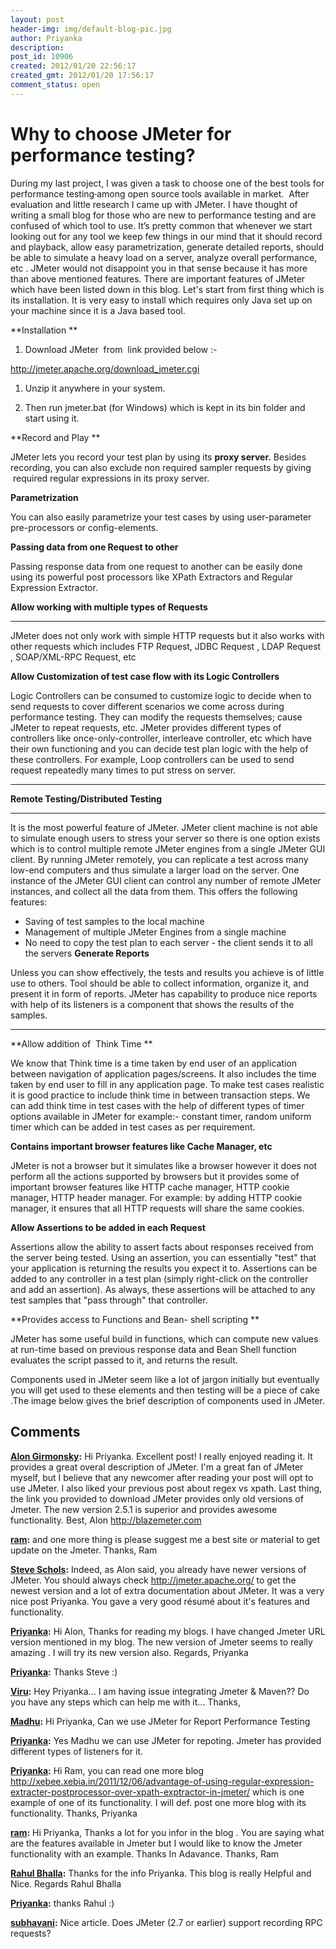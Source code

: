 ```yaml
---
layout: post
header-img: img/default-blog-pic.jpg
author: Priyanka
description: 
post_id: 10906
created: 2012/01/20 22:56:17
created_gmt: 2012/01/20 17:56:17
comment_status: open
---
```


# Why to choose JMeter for performance testing?

During my last project, I was given a task to choose one of the best tools for performance testing<del> </del> among open source tools available in market.  After evaluation and little research I came up with JMeter. I have thought of writing a small blog for those who are new to performance testing and are confused of which tool to use. It’s pretty common that whenever we start looking out for any tool we keep few things in our mind that it should record and playback, allow easy parametrization, generate detailed reports, should be able to simulate a heavy load on a server, analyze overall performance, etc . JMeter would not disappoint you in that sense because it has more than above mentioned features. There are important features of JMeter which have been listed down in this blog. Let's start from first thing which is its installation. It is very easy to install which requires only Java set up on your machine since it is a Java based tool.

**Installation **

  1. Download JMeter  from  link provided below :-

http://jmeter.apache.org/download_jmeter.cgi

  1. Unzip it anywhere in your system.

  2. Then run jmeter.bat (for Windows) which is kept in its bin folder and start using it.

**Record and Play **

JMeter lets you record your test plan by using its **proxy server.** Besides recording, you can also exclude non required sampler requests by giving  required regular expressions in its proxy server.

**Parametrization**

You can also easily parametrize your test cases by using user-parameter pre-processors or config-elements. 

**Passing data from one Request to other**

Passing response data from one request to another can be easily done using its powerful post processors like XPath Extractors and Regular Expression Extractor.

**Allow working with multiple types of Requests**

** **

JMeter does not only work with simple HTTP requests but it also works with other requests which includes FTP Request, JDBC Request , LDAP Request , SOAP/XML-RPC Request, etc

**Allow Customization of test case flow with its Logic Controllers**

Logic Controllers can be consumed to customize logic to decide when to send requests to cover different scenarios we come across during performance testing. They can modify the requests themselves; cause JMeter to repeat requests, etc. JMeter provides different types of controllers like once-only-controller, interleave controller, etc which have their own functioning and you can decide test plan logic with the help of these controllers. For example, Loop controllers can be used to send request repeatedly many times to put stress on server.

** **

**Remote Testing/Distributed Testing**

** **

It is the most powerful feature of JMeter. JMeter client machine is not able to simulate enough users to stress your server so there is one option exists which is to control multiple remote JMeter engines from a single JMeter GUI client. By running JMeter remotely, you can replicate a test across many low-end computers and thus simulate a larger load on the server. One instance of the JMeter GUI client can control any number of remote JMeter instances, and collect all the data from them. This offers the following features: 

  * Saving of test samples to the local machine
  * Management of multiple JMeter Engines from a single machine
  * No need to copy the test plan to each server - the client sends it to all the servers
**Generate Reports**

Unless you can show effectively, the tests and results you achieve is of little use to others. Tool should be able to collect information, organize it, and present it in form of reports. JMeter has capability to produce nice reports with help of its listeners is a component that shows the results of the samples.

** **

**Allow addition of  Think Time **

We know that Think time is a time taken by end user of an application between navigation of application pages/screens. It also includes the time taken by end user to fill in any application page. To make test cases realistic it is good practice to include think time in between transaction steps. We can add think time in test cases with the help of different types of timer options available in JMeter for example:- constant timer, random uniform timer which can be added in test cases as per requirement.

**Contains important browser features like Cache Manager, etc**

JMeter is not a browser but it simulates like a browser however it does not perform all the actions supported by browsers but it provides some of important browser features like HTTP cache manager, HTTP cookie manager, HTTP header manager. For example: by adding HTTP cookie manager, it ensures that all HTTP requests will share the same cookies.

**Allow Assertions to be added in each Request**

Assertions allow the ability to assert facts about responses received from the server being tested. Using an assertion, you can essentially "test" that your application is returning the results you expect it to. Assertions can be added to any controller in a test plan (simply right-click on the controller and add an assertion). As always, these assertions will be attached to any test samples that "pass through" that controller.

**Provides access to Functions and Bean- shell scripting **

JMeter has some useful build in functions, which can compute new values at run-time based on previous response data and Bean Shell function evaluates the script passed to it, and returns the result.

Components used in JMeter seem like a lot of jargon initially but eventually you will get used to these elements and then testing will be a piece of cake .The image below gives the brief description of components used in JMeter.

## Comments

**[Alon Girmonsky](#7064 "2012-01-21 23:42:12"):** Hi Priyanka. Excellent post! I really enjoyed reading it. It provides a great overal description of JMeter. I'm a great fan of JMeter myself, but I believe that any newcomer after reading your post will opt to use JMeter. I also liked your previous post about regex vs xpath. Last thing, the link you provided to download JMeter provides only old versions of Jmeter. The new version 2.5.1 is superior and provides awesome functionality. Best, Alon http://blazemeter.com

**[ram](#8411 "2012-04-10 18:12:33"):** and one more thing is please suggest me a best site or material to get update on the Jmeter. Thanks, Ram

**[Steve Schols](#7098 "2012-01-24 13:25:28"):** Indeed, as Alon said, you already have newer versions of JMeter. You should always check http://jmeter.apache.org/ to get the newest version and a lot of extra documentation about JMeter. It was a very nice post Priyanka. You gave a very good résumé about it's features and functionality.

**[Priyanka](#7105 "2012-01-24 15:48:59"):** Hi Alon, Thanks for reading my blogs. I have changed Jmeter URL version mentioned in my blog. The new version of Jmeter seems to really amazing . I will try its new version also. Regards, Priyanka

**[Priyanka](#7106 "2012-01-24 15:49:53"):** Thanks Steve :)

**[Viru](#8844 "2012-05-22 12:12:24"):** Hey Priyanka... I am having issue integrating Jmeter & Maven?? Do you have any steps which can help me with it... Thanks,

**[Madhu](#7869 "2012-03-07 11:17:15"):** Hi Priyanka, Can we use JMeter for Report Performance Testing

**[Priyanka](#7941 "2012-03-16 15:42:59"):** Yes Madhu we can use JMeter for repoting. Jmeter has provided different types of listeners for it.

**[Priyanka](#8412 "2012-04-10 18:16:57"):** Hi Ram, you can read one more blog http://xebee.xebia.in/2011/12/06/advantage-of-using-regular-expression-extracter-postprocessor-over-xpath-exptractor-in-jmeter/ which is one example of one of its functionality. I will def. post one more blog with its functionality. Thanks, Priyanka

**[ram](#8410 "2012-04-10 18:10:38"):** Hi Priyanka, Thanks a lot for you infor in the blog . You are saying what are the features available in Jmeter but I would like to know the Jmeter functionality with an example. Thanks In Adavance. Thanks, Ram

**[Rahul Bhalla](#7504 "2012-02-09 11:20:58"):** Thanks for the info Priyanka. This blog is really Helpful and Nice. Regards Rahul Bhalla

**[Priyanka](#7505 "2012-02-09 11:30:40"):** thanks Rahul :)

**[subhavani](#9176 "2012-07-18 13:00:36"):** Nice article. Does JMeter (2.7 or earlier) support recording RPC requests?

